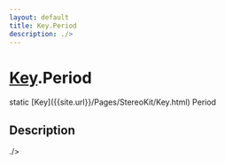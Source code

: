 ```yaml
---
layout: default
title: Key.Period
description: ./>
---
```

# [Key]({{site.url}}/Pages/StereoKit/Key.html).Period

<div class='signature' markdown='1'>
static [Key]({{site.url}}/Pages/StereoKit/Key.html) Period
</div>

## Description
./>

